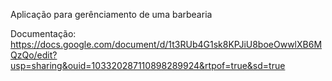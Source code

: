 Aplicação para gerênciamento de uma barbearia

Documentação: https://docs.google.com/document/d/1t3RUb4G1sk8KPJiU8boeOwwlXB6MQzQo/edit?usp=sharing&ouid=103320287110898289924&rtpof=true&sd=true
